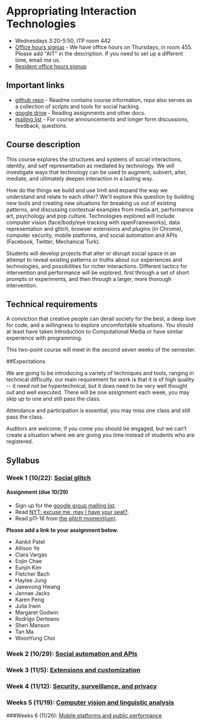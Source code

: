 # Appropriating Interaction Technologies

* Wednesdays 3:20-5:50, ITP room 442
* [Office hours signup](http://bit.ly/1hECzFK) - We have office hours on Thursdays, in room 455. Please add "AIT" in the description. If you need to set up a different time, email me us.
* [Resident office hours signup](https://itp.nyu.edu/inwiki/)


## Important links

* [github repo](https://github.com/lmccart/AppropriatingInteractionTechnologies) - Readme contains course information, repo also serves as a collection of scripts and tools for social hacking.
* [google drive](https://drive.google.com/folderview?id=0B9tyIRZ76JCdNzdlUHAtdlUtTFU&usp=sharing) - Reading assignments and other docs.
* [mailing list](http://groups.google.com/group/appropriating-interaction-technologies/) - For course announcements and longer form discussions, feedback, questions. 

## Course description

This course explores the structures and systems of social interactions, identity, and self representation as mediated by technology. We will investigate ways that technology can be used to augment, subvert, alter, mediate, and ultimately deepen interaction in a lasting way.

How do the things we build and use limit and expand the way we understand and relate to each other? We'll explore this question by building new tools and creating new situations for breaking us out of existing patterns, and discussing contextual examples from media art, performance art, psychology and pop culture. Technologies explored will include computer vision (face/body/eye tracking with openFrameworks), data representation and glitch, browser extensions and plugins (in Chrome), computer security, mobile platforms, and social automation and APIs (Facebook, Twitter, Mechanical Turk).

Students will develop projects that alter or disrupt social space in an attempt to reveal existing patterns or truths about our experiences and technologies, and possibilities for richer interactions. Different
tactics for intervention and performance will be explored, first through a set of short prompts or experiments, and then through a larger, more thorough intervention.

## Technical requirements

A conviction that creative people can derail society for the best, a deep love for code, and a willingness to explore uncomfortable situations. You should at least have taken Introduction to Computational Media or have similar experience with programming.

This two-point course will meet in the second seven weeks of the semester.

##Expectations

We are going to be introducing a variety of techniques and tools, ranging in technical difficulty. our main requirement for work is that it is of high quality -- it need not be hypertechnical, but it does need to be very well thought out and well executed. There will be one assignment each week, you may skip up to one and still pass the class.

Attendance and participation is essential, you may miss one class and still pass the class.

Auditors are welcome; if you come you should be engaged, but we can’t create a situation where we are giving you time instead of students who are registered.

## Syllabus

### Week 1 (10/22): [Social glitch](https://github.com/lmccart/AppropriatingInteractionTechnologies/wiki/Social-glitch)


#### Assignment (due 10/29)

* Sign up for the [google group mailing list](https://groups.google.com/forum/#!forum/appropriating-interaction-technologies).
* Read [NYT: excuse me, may I have your seat?](http://select.nytimes.com/gst/abstract.html?res=F20F15FE3A540C778DDDA00894DC404482&pagewanted=1).
* Read p11-16 from [the glitch moment(um)](https://docs.google.com/file/d/0B9tyIRZ76JCdSlZJTU40R3RNaGs/edit?usp=sharing).

__Please add a link to your assignment below.__
* Aankit Patel
* Allison Ye 
* Clara Vargas 
* Eojin Chae
* Eunjin Kim
* Fletcher Bach
* Haylee Jung
* Jaewoong Hwang 
* Jannae Jacks
* Karen Peng 
* Julia Irwin
* Margaret Godwin
* Rodrigo Derteano 
* Sheri Manson
* Tan Ma
* WoonYung Choi 


### Week 2 (10/29): [Social automation and APIs](https://github.com/lmccart/AppropriatingInteractionTechnologies/wiki/Social-automation-and-APIs)


### Week 3 (11/5): [Extensions and customization](https://github.com/lmccart/AppropriatingInteractionTechnologies/wiki/Extensions-and-customization)


### Week 4 (11/12): [Security, surveillance, and privacy](https://github.com/lmccart/AppropriatingInteractionTechnologies/wiki/Security,-surveillance,-and-privacy)


### Weeks 5 (11/19): [Computer vision and linguistic analysis](https://github.com/lmccart/AppropriatingInteractionTechnologies/wiki/Computer-vision-and-linguistic-analysis)


###Weeks 6 (11/26): [Mobile platforms and public performance](https://github.com/lmccart/AppropriatingInteractionTechnologies/wiki/Mobile-platforms-and-public-performance)


